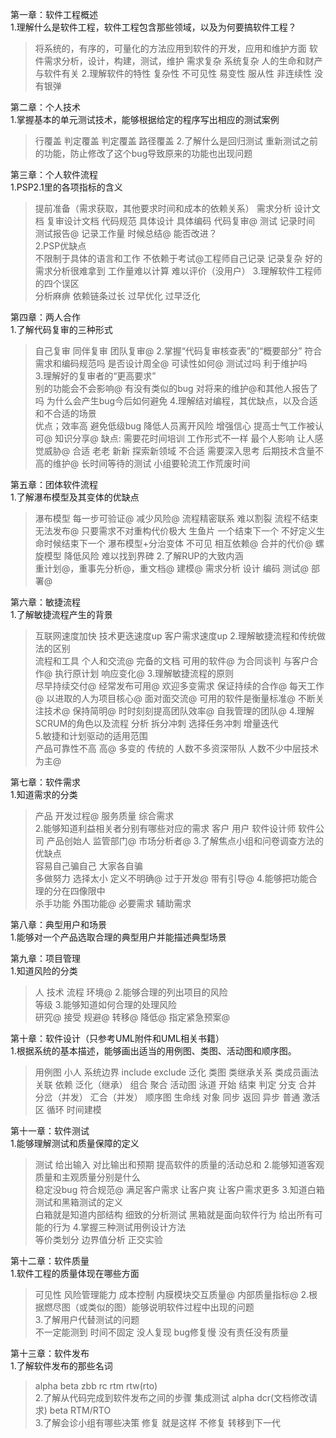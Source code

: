 第一章：软件工程概述  
1.理解什么是软件工程，软件工程包含那些领域，以及为何要搞软件工程？  
>将系统的，有序的，可量化的方法应用到软件的开发，应用和维护方面
>软件需求分析，设计，构建，测试，维护
>需求复杂 系统复杂 人的生命和财产与软件有关
2.理解软件的特性
>复杂性 不可见性 易变性 服从性 非连续性 没有银弹

第二章：个人技术  
1.掌握基本的单元测试技术，能够根据给定的程序写出相应的测试案例
>行覆盖 判定覆盖 判定覆盖 路径覆盖
2.了解什么是回归测试
>重新测试之前的功能，防止修改了这个bug导致原来的功能也出现问题

第三章：个人软件流程  
1.PSP2.1里的各项指标的含义  
>提前准备（需求获取，其他要求时间和成本的依赖关系）
>需求分析 设计文档 复审设计文档 代码规范 具体设计 具体编码 代码复审@  测试
>记录时间 测试报告@ 记录工作量 时候总结@ 能否改进？  
2.PSP优缺点  
>不限制于具体的语言和工作  不依赖于考试@工程师自己记录 
>记录复杂  好的需求分析很难拿到  工作量难以计算  难以评价（没用户）
3.理解软件工程师的四个误区  
>分析麻痹 依赖链条过长 过早优化 过早泛化

第四章：两人合作  
1.了解代码复审的三种形式 
>自己复审  同伴复审  团队复审@ 
2.掌握“代码复审核查表”的“概要部分”
>符合需求和编码规范吗 是否设计周全@ 可读性如何@ 测试过吗 利于维护吗  
3.理解好的复审者的“更高要求”  
>别的功能会不会影响@  有没有类似的bug  对将来的维护@和其他人报告了吗 为什么会产生bug今后如何避免
4.理解结对编程，其优缺点，以及合适和不合适的场景  
>优点；效率高 避免低级bug 降低人员离开风险 增强信心 提高士气工作被认可@ 知识分享@
>缺点: 需要花时间培训 工作形式不一样 最个人影响  让人感觉威胁@
>合适 老老 新新 探索新领域
>不合适 需要深入思考 后期技术含量不高的维护@ 长时间等待的测试 小组要轮流工作荒废时间

第五章：团体软件流程  
1.了解瀑布模型及其变体的优缺点  
>瀑布模型  每一步可验证@ 减少风险@ 流程精密联系 难以割裂   流程不结束无法发布@ 只要需求不对重构代价极大
>生鱼片 一个结束下一个 不好定义生命时候结束下一个
>瀑布模型+分治变体  不可见 相互依赖@ 合并的代价@
>螺旋模型 降低风险 难以找到界碑 
2.了解RUP的大致内涵  
>重计划@，重事先分析@，重文档@
>建模@ 需求分析 设计 编码 测试@ 部署@

第六章：敏捷流程  
1.了解敏捷流程产生的背景 
> 互联网速度加快 技术更迭速度up 客户需求速度up 
2.理解敏捷流程和传统做法的区别  
> 流程和工具   个人和交流@
> 完备的文档   可用的软件@
> 为合同谈判  与客户合作@
> 执行原计划  响应变化@
3.理解敏捷流程的原则  
> 尽早持续交付@ 经常发布可用@ 欢迎多变需求  保证持续的合作@
> 每天工作@ 以进取的人为项目核心@  面对面交流@  可用的软件是衡量标准@ 
> 不断关注技术@ 保持简明@ 时时刻刻提高团队效率@ 自我管理的团队@
4.理解SCRUM的角色以及流程
> 分析 拆分冲刺 选择任务冲刺 增量迭代  
5.敏捷和计划驱动的适用范围  
> 产品可靠性不高    高@
> 多变的            传统的
> 人数不多资深带队   人数不少中层技术为主@

第七章：软件需求  
1.知道需求的分类
>产品  开发过程@ 服务质量 综合需求  
2.能够知道利益相关者分别有哪些对应的需求
>客户 用户 软件设计师 软件公司 产品创始人   监管部门@ 市场分析者@
3.了解焦点小组和问卷调查方法的优缺点  
>容易自己骗自己 大家各自骗   
>多做努力   选择太小  定义不明确@ 过于开发@ 带有引导@
4.能够把功能合理的分在四像限中  
>杀手功能 外围功能@ 必要需求 辅助需求

第八章：典型用户和场景  
1.能够对一个产品选取合理的典型用户并能描述典型场景  

第九章：项目管理  
1.知道风险的分类  
> 人 技术 流程 环境@
2.能够合理的列出项目的风险  
>等级
3.能够知道如何合理的处理风险  
>研究@ 接受 规避@ 转移@ 降低@ 指定紧急预案@   

第十章：软件设计（只参考UML附件和UML相关书籍）  
1.根据系统的基本描述，能够画出适当的用例图、类图、活动图和顺序图。  
>用例图 小人 系统边界  include exclude  泛化
>类图  类继承关系 类成员画法  关联 依赖 泛化（继承）  组合 聚合
>活动图  泳道 开始 结束 判定 分支 合并 分岔（并发） 汇合（并发）
>顺序图 生命线 对象  同步 返回  异步 普通   激活区 循环 时间建模   


第十一章：软件测试  
1.能够理解测试和质量保障的定义
>测试 给出输入 对比输出和预期
>提高软件的质量的活动总和
2.能够知道客观质量和主观质量分别是什么  
>稳定没bug  符合规范@
>满足客户需求  让客户爽 让客户需求更多
3.知道白箱测试和黑箱测试的定义  
>白箱就是知道内部结构 细致的分析测试
>黑箱就是面向软件行为 给出所有可能的行为
4.掌握三种测试用例设计方法  
>等价类划分
>边界值分析
>正交实验


第十二章：软件质量  
1.软件工程的质量体现在哪些方面  
>可见性  风险管理能力   成本控制  内膜模块交互质量@  内部质量指标@
2.根据燃尽图（或类似的图）能够说明软件过程中出现的问题  
3.了解用户代替测试的问题  
>不一定能测到  时间不固定  没人复现 bug修复慢  没有责任没有质量
 
第十三章：软件发布  
1.了解软件发布的那些名词  
>alpha beta zbb  rc   rtm  rtw(rto)   
2.了解从代码完成到软件发布之间的步骤
>集成测试 alpha  dcr(文档修改请求) beta  RTM/RTO   
3.了解会诊小组有哪些决策
>修复  就是这样  不修复  转移到下一代

